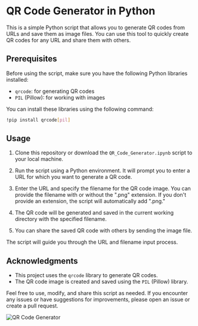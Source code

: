 # QR Code Generator in Python

This is a simple Python script that allows you to generate QR codes from URLs and save them as image files. You can use this tool to quickly create QR codes for any URL and share them with others.

## Prerequisites

Before using the script, make sure you have the following Python libraries installed:

- `qrcode`: for generating QR codes
- `PIL` (Pillow): for working with images

You can install these libraries using the following command:

```bash
!pip install qrcode[pil]
```

## Usage

1. Clone this repository or download the `QR_Code_Generator.ipynb`  script to your local machine.

2. Run the script using a Python environment. It will prompt you to enter a URL for which you want to generate a QR code.

3. Enter the URL and specify the filename for the QR code image. You can provide the filename with or without the ".png" extension. If you don't provide an extension, the script will automatically add ".png."

4. The QR code will be generated and saved in the current working directory with the specified filename.

5. You can share the saved QR code with others by sending the image file.

The script will guide you through the URL and filename input process.


## Acknowledgments

- This project uses the `qrcode` library to generate QR codes.
- The QR code image is created and saved using the `PIL` (Pillow) library.

Feel free to use, modify, and share this script as needed. If you encounter any issues or have suggestions for improvements, please open an issue or create a pull request.

![QR Code Generator](https://github.com/Syed-Asfar-27/QR-Code-Generator/assets/85727853/32236d79-06e1-4478-b5e9-de4dfb037082)
